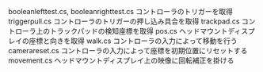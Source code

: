 booleanlefttest.cs, booleanrighttest.cs コントローラのトリガーを取得
triggerpull.cs コントローラのトリガーの押し込み具合を取得
trackpad.cs コントローラ上のトラックパッドの検知座標を取得
pos.cs ヘッドマウントディスプレイの座標と向きを取得
walk.cs コントローラの入力によって移動を行う
camerareset.cs コントローラの入力によって座標を初期位置にリセットする
movement.cs ヘッドマウントディスプレイ上の映像に回転補正を掛ける
